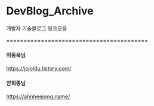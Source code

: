 # DevBlog_Archive
개발자 기술블로그 링크모음

=========================================

#### 이동욱님
https://jojoldu.tistory.com/

#### 안희종님
https://ahnheejong.name/
